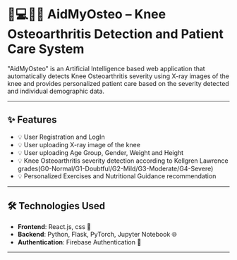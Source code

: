 # 🦵💻👨‍⚕️ AidMyOsteo – Knee Osteoarthritis Detection and Patient Care System

"AidMyOsteo" is an  Artificial Intelligence based web application that automatically detects Knee Osteoarthritis severity using X-ray images of the knee and provides personalized patient care based on the severity detected and individual demographic data.

---

## ✨ Features


- 💡 User Registration and LogIn
- 💡 User uploading X-ray image of the knee
- 💡 User uploading Age Group, Gender, Weight and Height
- 💡 Knee Osteoarthritis severity detection according to Kellgren Lawrence grades(G0-Normal/G1-Doubtful/G2-Mild/G3-Moderate/G4-Severe)
- 💡 Personalized Exercises and Nutritional Guidance recommendation


---

## 🛠️ Technologies Used

- **Frontend**: React.js, css 🎨
- **Backend**: Python, Flask, PyTorch, Jupyter Notebook 🌐
- **Authentication**: Firebase Authentication 🔐

---


